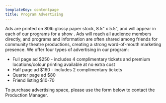 ```yaml
---
templateKey: contentpage
title: Program Advertising
---
```


Ads are printed on 80lb glossy paper stock, 8.5" x 5.5", and will appear in each of our programs for a show . Ads will reach all audience members directly, and programs and information are often shared among friends for community theatre productions, creating a strong word-of-mouth marketing presence. We offer four types of advertising in our program:

- Full page ad \$250 - includes 4 complimentary tickets and premium locations/colour printing available at no extra cost
- Half page ad \$160 - includes 2 complimentary tickets
- Quarter page ad \$80
- Friend listing \$10-70

To purchase advertising space, please use the form below to contact the Production Manager.
